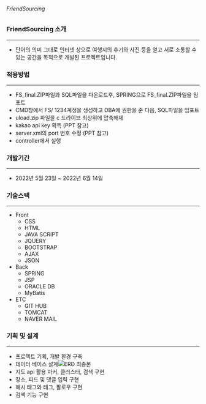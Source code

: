 ###### FriendSourcing

### FriendSourcing 소개 
---
+ 단어의 의미 그대로 인터넷 상으로 여행지의 후기와 사진 등을 얻고 서로 소통할 수 있는 공간을 목적으로 개발된 프로젝트입니다.


### 적용방법
---
+ FS_final.ZIP파일과 SQL파일을 다운로드후, SPRING으로 FS_final.ZIP파일을 임포트
+ CMD창에서 FS/ 1234계정을 생성하고 DBA에 권한을 준 다음, SQL파일을 임포트
+ uload.zip 파일을 c 드라이브 최상위에 압축해제
+ kakao api key 획득 (PPT 참고)
+ server.xml의 port 번호 수정 (PPT 참고)
+ controller에서 실행

### 개발기간
---
+ 2022년 5월 23일 ~ 2022년 6월 14일

### 기술스택
---
+ Front
  + CSS
  + HTML
  + JAVA SCRIPT
  + JQUERY
  + BOOTSTRAP
  + AJAX
  + JSON
+ Back
  + SPRING
  + JSP
  + ORACLE DB
  + MyBatis
+ ETC
  + GIT HUB
  + TOMCAT
  + NAVER MAIL
 
### 기획 및 설계
---
+ 프로젝트 기획, 개발 환경 구축
+ 데이터 베이스 설계![ERD 최종본](https://user-images.githubusercontent.com/95731927/173520973-3de54bd1-44bf-48f5-87a4-38897fd21dde.jpg)
+ 지도 api 활용 마커, 클러스터, 검색 구현
+ 장소, 피드 및 댓글 입력 구현
+ 해시 태그와 태그, 팔로우 구현
+ 검색 기능 구현
